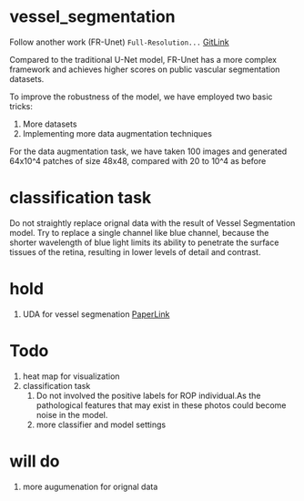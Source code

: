 # vessel_segmentation 
 Follow another work  (FR-Unet) `Full-Resolution...` [GitLink](https://github.com/lseventeen/FR-UNet)

Compared to the traditional U-Net model, FR-Unet has a more complex framework and achieves higher scores on public vascular segmentation datasets.

To improve the robustness of the model, we have employed two basic tricks:
1. More datasets
2. Implementing more data augmentation techniques

For the data augmentation task, we have taken 100 images and generated 64x10^4 patches of size 48x48, compared with 20 to 10^4 as before
# classification task
Do not straightly replace orignal data with the result of Vessel Segmentation model. Try to replace a single channel like blue channel, because the shorter wavelength of blue light limits its ability to penetrate the surface tissues of the retina, resulting in lower levels of detail and contrast.
# hold
1. UDA for vessel segmenation [PaperLink](https://arxiv.org/abs/2205.00858https://arxiv.org/abs/2205.00858)
# Todo
1. heat map for visualization
3. classification task
    1. Do not involved the positive labels for ROP individual.As the pathological features that may exist in these photos could become noise in the model.
    2. more classifier and model settings
# will do
1. more augumenation for orignal data
